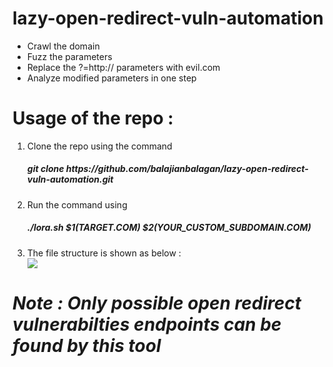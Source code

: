 # lazy-open-redirect-vuln-automation
<ul>
<li>Crawl the domain</li> 
<li>Fuzz the parameters</li>
  <li>Replace the ?=http:// parameters with evil.com</li>
  <li>Analyze modified parameters in one step </li>
</ul>

<h1>Usage of the repo :</h1>
<ol>
  <li>Clone the repo using the command <h5 style="bg-color:#A8A8A8;">git clone https://github.com/balajianbalagan/lazy-open-redirect-vuln-automation.git</h5></li>
  <li>Run the command using <h5 style="bg-color:#A8A8A8;">./lora.sh $1(TARGET.COM) $2(YOUR_CUSTOM_SUBDOMAIN.COM)</h5></li>
  <li>The file structure is shown as below :</li>
<img src=https://user-images.githubusercontent.com/42893328/152653295-02f7b3c2-0f29-4484-82d4-fb2bc06e2d94.png />
</ol>

<h1><i>Note : Only possible open redirect vulnerabilties endpoints can be found by this tool</i></h1>

